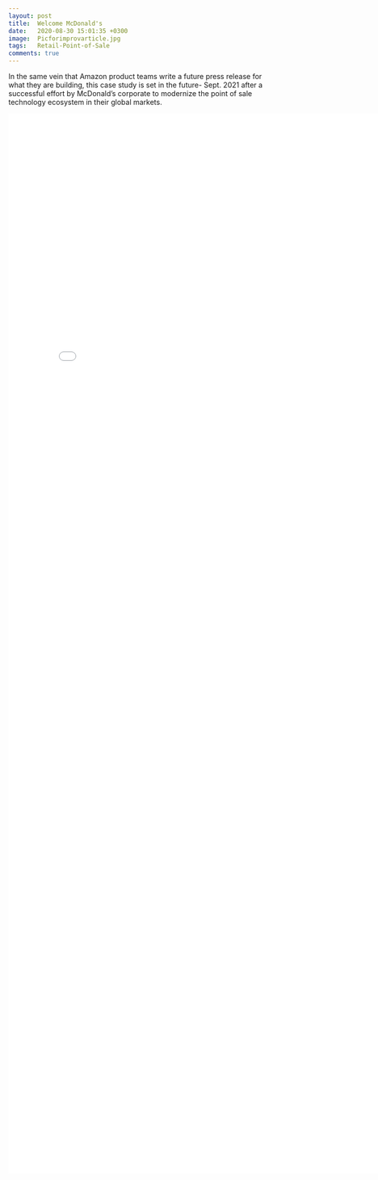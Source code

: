 ```yaml
---
layout: post
title:  Welcome McDonald's
date:   2020-08-30 15:01:35 +0300
image:  Picforimprovarticle.jpg
tags:   Retail-Point-of-Sale
comments: true
---
```

In the same vein that Amazon product teams write a future press release for what they are building, 
this case study is set in the future- Sept. 2021 after a successful effort by McDonald’s corporate to modernize the point of sale technology ecosystem in their global markets. 

<embed src="/images/Improv_and_product_clean2.pdf"
  width="800px" height="2100px">
